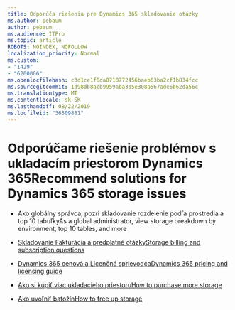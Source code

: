 ```yaml
---
title: Odporúča riešenia pre Dynamics 365 skladovanie otázky
ms.author: pebaum
author: pebaum
ms.audience: ITPro
ms.topic: article
ROBOTS: NOINDEX, NOFOLLOW
localization_priority: Normal
ms.custom:
- "1429"
- "6200006"
ms.openlocfilehash: c3d1ce1f0da0710772456baeb63ba2cf1b834fcc
ms.sourcegitcommit: 1d98db8acb9959aba3b5e308a567ade6b62da56c
ms.translationtype: MT
ms.contentlocale: sk-SK
ms.lasthandoff: 08/22/2019
ms.locfileid: "36509881"
---
```

# <a name="recommend-solutions-for-dynamics-365-storage-issues"></a><span data-ttu-id="c6e05-102">Odporúčame riešenie problémov s ukladacím priestorom Dynamics 365</span><span class="sxs-lookup"><span data-stu-id="c6e05-102">Recommend solutions for Dynamics 365 storage issues</span></span>

* <span data-ttu-id="c6e05-103">Ako globálny správca, pozri skladovanie rozdelenie podľa prostredia a top 10 tabuľky</span><span class="sxs-lookup"><span data-stu-id="c6e05-103">As a global administrator, view storage breakdown by environment, top 10 tables, and more</span></span>

* [<span data-ttu-id="c6e05-104">Skladovanie Fakturácia a predplatné otázky</span><span class="sxs-lookup"><span data-stu-id="c6e05-104">Storage billing and subscription questions</span></span>](https://docs.microsoft.com/dynamics365/customer-engagement/admin/contact-information-microsoft-dynamics-365-online-billing-support)

* [<span data-ttu-id="c6e05-105">Dynamics 365 cenová a Licenčná sprievodca</span><span class="sxs-lookup"><span data-stu-id="c6e05-105">Dynamics 365 pricing and licensing guide</span></span>](https://dynamics.microsoft.com/pricing/)

* [<span data-ttu-id="c6e05-106">Ako si kúpiť viac ukladacieho priestoru</span><span class="sxs-lookup"><span data-stu-id="c6e05-106">How to purchase more storage</span></span>](https://docs.microsoft.com/dynamics365/customer-engagement/admin/manage-storage#add-storage-to-dynamics-365-online)

* [<span data-ttu-id="c6e05-107">Ako uvoľniť batožín</span><span class="sxs-lookup"><span data-stu-id="c6e05-107">How to free up storage</span></span>](https://docs.microsoft.com/dynamics365/customer-engagement/admin/free-storage-space)
